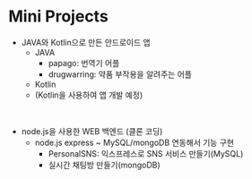 # Mini Projects
- JAVA와 Kotlin으로 만든 안드로이드 앱
  - JAVA
    - papago: 번역기 어플
    - drugwarring: 약품 부작용을 알려주는 어플
  - Kotlin
  - (Kotlin을 사용하여 앱 개발 예정)

<br>

- node.js을 사용한 WEB 백엔드 (클론 코딩)
  - node.js express ~ MySQL/mongoDB 연동해서 기능 구현
    - PersonalSNS: 익스프레스로 SNS 서비스 만들기(MySQL)
    - 실시간 채팅방 만들기(mongoDB)
